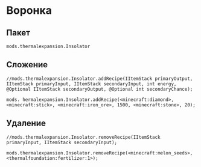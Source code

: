 # Воронка

## Пакет

`mods.thermalexpansion.Insolator`

## Сложение

```zenscript
//mods.thermalexpansion.Insolator.addRecipe(IItemStack primaryOutput, IItemStack primaryInput, IItemStack secondaryInput, int energy, @Optional IItemStack secondaryOutput, @Optional int secondaryChance);

mods. hermalexpansion.Insolator.addRecipe(<minecraft:diamond>, <minecraft:stick>, <minecraft:iron_ore>, 1500, <minecraft:stone>, 20);
```

## Удаление

```zenscript
//mods.thermalexpansion.Insolator.removeRecipe(IItemStack primaryInput, IItemStack secondaryInput);

mods.thermalexpansion.Insolator.removeRecipe(<minecraft:melon_seeds>, <thermalfoundation:fertilizer:1>);
```